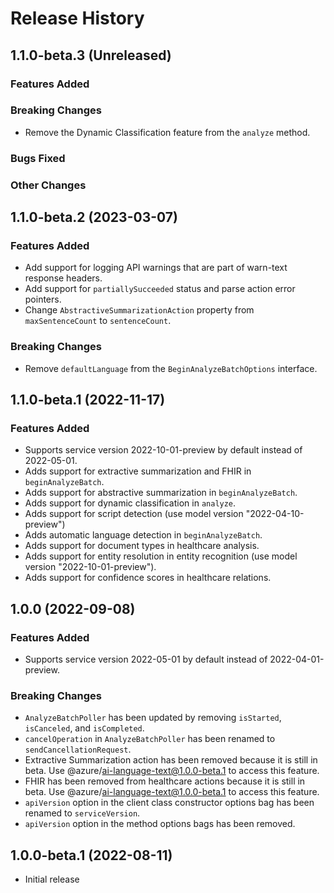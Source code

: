 # Release History

## 1.1.0-beta.3 (Unreleased)

### Features Added

### Breaking Changes

- Remove the Dynamic Classification feature from the `analyze` method.

### Bugs Fixed

### Other Changes

## 1.1.0-beta.2 (2023-03-07)

### Features Added

- Add support for logging API warnings that are part of warn-text response headers.
- Add support for `partiallySucceeded` status and parse action error pointers.
- Change `AbstractiveSummarizationAction` property from `maxSentenceCount` to `sentenceCount`.

### Breaking Changes

- Remove `defaultLanguage` from the `BeginAnalyzeBatchOptions` interface.

## 1.1.0-beta.1 (2022-11-17)

### Features Added

- Supports service version 2022-10-01-preview by default instead of 2022-05-01.
- Adds support for extractive summarization and FHIR in `beginAnalyzeBatch`.
- Adds support for abstractive summarization in `beginAnalyzeBatch`.
- Adds support for dynamic classification in `analyze`.
- Adds support for script detection (use model version "2022-04-10-preview")
- Adds automatic language detection in `beginAnalyzeBatch`.
- Adds support for document types in healthcare analysis.
- Adds support for entity resolution in entity recognition (use model version "2022-10-01-preview").
- Adds support for confidence scores in healthcare relations.

## 1.0.0 (2022-09-08)

### Features Added

- Supports service version 2022-05-01 by default instead of 2022-04-01-preview.

### Breaking Changes

- `AnalyzeBatchPoller` has been updated by removing `isStarted`, `isCanceled`, and `isCompleted`.
- `cancelOperation` in `AnalyzeBatchPoller` has been renamed to `sendCancellationRequest`.
- Extractive Summarization action has been removed because it is still in beta. Use @azure/ai-language-text@1.0.0-beta.1 to access this feature.
- FHIR has been removed from healthcare actions because it is still in beta. Use @azure/ai-language-text@1.0.0-beta.1 to access this feature.
- `apiVersion` option in the client class constructor options bag has been renamed to `serviceVersion`.
- `apiVersion` option in the method options bags has been removed.

## 1.0.0-beta.1 (2022-08-11)

- Initial release

